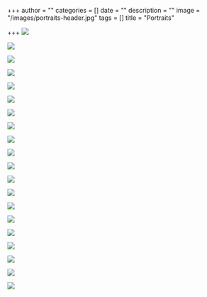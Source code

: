 +++
author = ""
categories = []
date = ""
description = ""
image = "/images/portraits-header.jpg"
tags = []
title = "Portraits"

+++
![](/images/img_7170.jpg)

![](/images/img_7569.jpg)

![](/images/img_7562.jpg)

![](/images/img_7264.jpg)

![](/images/img_7551.jpg)

![](/images/img_7237.jpg)

![](/images/img_7534.jpg)

![](/images/img_7186.jpg)

![](/images/img_7091.jpg)

![](/images/img_7093.jpg)

![](/images/img_6871.jpg)

![](/images/img_6935.jpg)

![](/images/img_6921.jpg)

![](/images/img_6915.jpg)

![](/images/img_6953.jpg)

![](/images/img_6895.jpg)

![](/images/img_6872.jpg)

![](/images/img_6887.jpg)

![](/images/img_6893.jpg)

![](/images/img_7009.jpg)